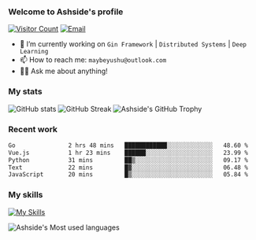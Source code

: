 ### Welcome to Ashside's profile

[![Visitor Count](https://visitor-badge.laobi.icu/badge?page_id=Ashside)](https://github.com/Ashside)
[![Email](https://img.shields.io/badge/Email-maybeyushu@outlook.com-blue)](mailto:maybeyushu@outlook.com)

- 🔭 I’m currently working on `Gin Framework` | `Distributed Systems` | `Deep Learning`
- 📫 How to reach me: `maybeyushu@outlook.com`
- 👨‍💻 Ask me about anything!

### My stats

![GitHub stats](https://github-readme-stats.vercel.app/api?username=Ashside&show_icons=true)
![GitHub Streak](https://github-readme-streak-stats.herokuapp.com/?user=Ashside)
![Ashside's GitHub Trophy](https://github-profile-trophy.vercel.app/?username=Ashside&theme=onedark)



### Recent work

<!--START_SECTION:waka-->

```txt
Go               2 hrs 48 mins   ████████████░░░░░░░░░░░░░   48.60 %
Vue.js           1 hr 23 mins    ██████░░░░░░░░░░░░░░░░░░░   23.99 %
Python           31 mins         ██▒░░░░░░░░░░░░░░░░░░░░░░   09.17 %
Text             22 mins         █▓░░░░░░░░░░░░░░░░░░░░░░░   06.48 %
JavaScript       20 mins         █▒░░░░░░░░░░░░░░░░░░░░░░░   05.84 %
```

<!--END_SECTION:waka-->

### My skills

[![My Skills](https://skillicons.dev/icons?i=go,python,cpp,vue)](https://skillicons.dev)

![Ashside's Most used languages](https://github-readme-stats.vercel.app/api/top-langs/?username=Ashside&layout=compact&hide_border=true&langs_count=10)


